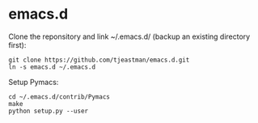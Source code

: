 emacs.d
=======
Clone the reponsitory and link ~/.emacs.d/ (backup an existing directory first):
```
git clone https://github.com/tjeastman/emacs.d.git
ln -s emacs.d ~/.emacs.d
```

Setup Pymacs:
```
cd ~/.emacs.d/contrib/Pymacs
make
python setup.py --user
```
